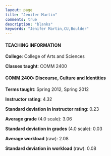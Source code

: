 ```yaml
---
layout: page
title: "Jenifer Martin" 
comments: true
description: "blanks"
keywords: "Jenifer Martin,CU,Boulder"
---
```

<head>
<script src="https://ajax.googleapis.com/ajax/libs/jquery/2.1.3/jquery.min.js"></script>
<script src="https://dl.dropboxusercontent.com/s/pc42nxpaw1ea4o9/highcharts.js?dl=0"></script>
<!-- <script src="../assets/js/highcharts.js"></script> -->
<style type="text/css">@font-face {
	font-family: "Bebas Neue";
	src: url(https://www.filehosting.org/file/details/544349/BebasNeue Regular.otf) format("opentype");
	}
	h1.Bebas { 
		font-family: "Bebas Neue", Verdana, Tahoma;
	}
</style>
</head>
	   
#### TEACHING INFORMATION

**College**: College of Arts and Sciences

**Classes taught**: COMM 2400

#### COMM 2400: Discourse, Culture and Identities

**Terms taught**: Spring 2012, Spring 2012

**Instructor rating**: 4.32

**Standard deviation in instructor rating**: 0.23

**Average grade** (4.0 scale): 3.06

**Standard deviation in grades** (4.0 scale): 0.03

**Average workload** (raw): 2.08

**Standard deviation in workload** (raw): 0.08

